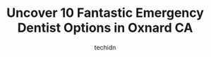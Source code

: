 ---
layout: ampstory
image: https://i0.wp.com/www.depkes.org/wp-content/uploads/2023/06/emergency-dentist-0-in-oxnard-ca-1685832538.jpeg?resize=640,853
author: techidn
featured: false
description: Discover the impressive array of Emergency Dentist options in Oxnard CA, where you can find 10 of the largest Emergency Dentist establishments in the area. From renowned classics to hidden g
title: Uncover 10 Fantastic Emergency Dentist Options in Oxnard CA
cover:
   title: Uncover 10 Fantastic Emergency Dentist Options in Oxnard CA
   subtitle: Rickpate
   background: https://www.depkes.org/wp-content/uploads/2023/06/emergency-dentist-0-in-oxnard-ca-1685832538.jpeg

pages: 
 - layout: thirds
   top: <h1>#1 All Care Dental by the Sea - Port Hueneme</h1>
   bottom: "<p>I called Tuesday after Christmas in pain with 2 teeth that needed to come out. I spoke to Myrna who was absolutely delightful & genuine. She set my appt for the next day </p>"
   background: https://www.depkes.org/wp-content/uploads/2023/06/emergency-dentist-1-in-oxnard-ca-1685832539.jpeg
   backgroundblur: true
 - layout: thirds
   top: <h1>#2 Bella Dental</h1>
   bottom: "<p>I only write reviews when I think an establishment is exceptionally good or bad, and Bella dental is great.Dr. Cohen is very knowledgeable, skilled, and cares about his p</p>"
   background: https://www.depkes.org/wp-content/uploads/2023/06/emergency-dentist-2-in-oxnard-ca-1685832540.jpeg
   cta:
      link: https://www.depkes.org/blog/uncover-10-fantastic-emergency-dentist-options-in-oxnard-ca/
      text: Uncover 10 Fantastic Emergency Dentist Options in Oxnard CA
 - layout: thirds
   top: <h1>#3 Esthetic Smiles</h1>
   bottom: "<p>1901 Solar Dr Suite 135, Oxnard, CA 93036, United States</p>"
   background: https://www.depkes.org/wp-content/uploads/2023/06/emergency-dentist-3-in-oxnard-ca-1685832540.jpeg
   cta:
      link: https://www.depkes.org/blog/uncover-10-fantastic-emergency-dentist-options-in-oxnard-ca/
      text: Uncover 10 Fantastic Emergency Dentist Options in Oxnard CA
 - layout: thirds
   top: <h1>#4 Rose Dental Group & Orthodontics</h1>
   bottom: "<p>2731 S Rose Ave #101, Oxnard, CA 93033, United States</p>"
   background: https://images.unsplash.com/photo-1515405295579-ba7b45403062?ixlib=rb-4.0.3&ixid=MnwxMjA3fDB8MHxwaG90by1wYWdlfHx8fGVufDB8fHx8&auto=format&fit=crop&w=640&h=853&q=80
   cta:
      link: https://www.depkes.org/blog/uncover-10-fantastic-emergency-dentist-options-in-oxnard-ca/
      text: Uncover 10 Fantastic Emergency Dentist Options in Oxnard CA
 - layout: thirds
   top: <h1>#5 Marc Rojtman, DDS, Inc.</h1>
   bottom: "<p>750 W Gonzales Rd STE 200, Oxnard, CA 93036, United States</p>"
   background: https://images.unsplash.com/photo-1595364397663-fca4f075d796?ixlib=rb-4.0.3&ixid=MnwxMjA3fDB8MHxwaG90by1wYWdlfHx8fGVufDB8fHx8&auto=format&fit=crop&w=640&h=853&q=80
   cta:
      link: https://www.depkes.org/blog/uncover-10-fantastic-emergency-dentist-options-in-oxnard-ca/
      text: Uncover 10 Fantastic Emergency Dentist Options in Oxnard CA
 - layout: thirds
   top: <h1>#6 Carson & Carson DDS</h1>
   bottom: "<p>126 Deodar Ave, Oxnard, CA 93030, United States</p>"
   background: https://images.unsplash.com/photo-1602536052359-ef94c21c5948?ixlib=rb-4.0.3&ixid=MnwxMjA3fDB8MHxwaG90by1wYWdlfHx8fGVufDB8fHx8&auto=format&fit=crop&w=640&h=853&q=80
   cta:
      link: https://www.depkes.org/blog/uncover-10-fantastic-emergency-dentist-options-in-oxnard-ca/
      text: Uncover 10 Fantastic Emergency Dentist Options in Oxnard CA
 - layout: thirds
   top: <h1>#7 Channel Islands Family Dental Office - Oxnard Dentist</h1>
   bottom: "<p>2379 N Oxnard Blvd, Oxnard, CA 93036, United States</p>"
   background: https://images.unsplash.com/photo-1574169208507-84376144848b?ixlib=rb-4.0.3&ixid=MnwxMjA3fDB8MHxwaG90by1wYWdlfHx8fGVufDB8fHx8&auto=format&fit=crop&w=640&h=853&q=80
   cta:
      link: https://www.depkes.org/blog/uncover-10-fantastic-emergency-dentist-options-in-oxnard-ca/
      text: Uncover 10 Fantastic Emergency Dentist Options in Oxnard CA
 - layout: thirds
   middle: Continue reading...
   background: https://images.unsplash.com/photo-1533998839656-76f5e4b2bccb?ixlib=rb-4.0.3&ixid=MnwxMjA3fDB8MHxwaG90by1wYWdlfHx8fGVufDB8fHx8&auto=format&fit=crop&w=640&h=853&q=80
   cta:
      link: https://www.depkes.org/blog/uncover-10-fantastic-emergency-dentist-options-in-oxnard-ca/
      text: Uncover 10 Fantastic Emergency Dentist Options in Oxnard CA
      
---
